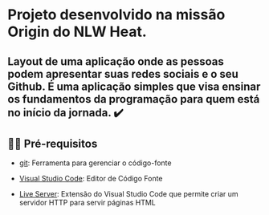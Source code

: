 # Projeto desenvolvido na missão Origin do NLW Heat.


## Layout de uma aplicação onde as pessoas podem apresentar suas redes sociais e o seu Github. É uma aplicação simples que visa ensinar os fundamentos da programação para quem está no início da jornada. :heavy_check_mark:


## ✋🏻 Pré-requisitos

- [git](https://git-scm.com/downloads): Ferramenta para gerenciar o código-fonte

- [Visual Studio Code](https://code.visualstudio.com/): Editor de Código Fonte
- [Live Server](https://marketplace.visualstudio.com/items?itemName=ritwickdey.LiveServer): Extensão do Visual Studio Code que permite criar um servidor HTTP para servir páginas HTML
